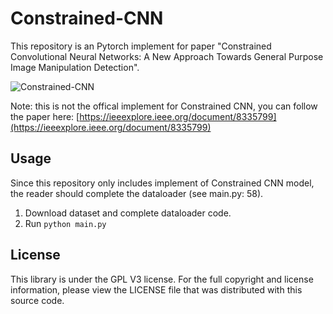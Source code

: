 # Constrained-CNN

This repository is an Pytorch implement for paper "Constrained Convolutional Neural Networks: A New Approach Towards General Purpose Image Manipulation Detection".

![Constrained-CNN](https://github.com/grasses/Constrained-CNN/master/static/Constrained-CNN.png)

Note: this is not the offical implement for Constrained CNN, you can follow the paper here: [https://ieeexplore.ieee.org/document/8335799](https://ieeexplore.ieee.org/document/8335799)

## Usage

Since this repository only includes implement of Constrained CNN model, the reader should complete the dataloader (see main.py: 58).
1. Download dataset and complete dataloader code.
2. Run `python main.py`


## License

This library is under the GPL V3 license. For the full copyright and license information, please view the LICENSE file that was distributed with this source code.
